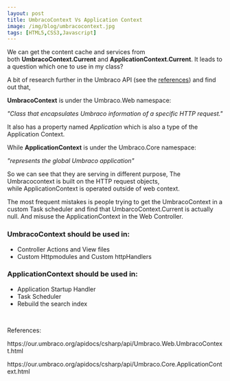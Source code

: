 ```yaml
---
layout: post
title: UmbracoContext Vs Application Context
image: /img/blog/umbracocontext.jpg
tags: [HTML5,CSS3,Javascript]
---
```

<p>We can get the content cache and services from both <strong>UmbracoContext.Current</strong> and <strong>ApplicationContext.Current</strong>. It leads to a question which one to use in my class?</p>
<p>A bit of research further in the Umbraco API (see the <a href="#references">references</a>) and find out that, </p>
<p><strong>UmbracoContext</strong> is under the Umbraco.Web namespace:</p>
<p><em>"Class that encapsulates Umbraco information of a specific HTTP request."</em></p>
<p><span>It also has a property named <em>Application</em> which is also a type of the Application Context.</span></p>
<p>While <strong>ApplicationContext</strong> is under the Umbraco.Core namespace:</p>
<p><em>"represents the global Umbraco application"</em></p>
<p>So we can see that they are serving in different purpose, The Umbracocontext is built on the HTTP request objects, while ApplicationContext is operated outside of web context.</p>
<p>The most frequent mistakes is people trying to get the UmbracoContext in a custom Task scheduler and find that UmbarcoContext.Current is actually null. And misuse the ApplicationContext in the Web Controller.</p>
<h3>UmbracoContext should be used in:</h3>
<ul>
<li>Controller Actions and View files</li>
<li>Custom Httpmodules and Custom httpHandlers</li>
</ul>
<h3>ApplicationContext should be used in:</h3>
<ul>
<li>Application Startup Handler</li>
<li>Task Scheduler</li>
<li>Rebuild the search index</li>
</ul>
<p> </p>
<p id="references">References:</p>
<p>https://our.umbraco.org/apidocs/csharp/api/Umbraco.Web.UmbracoContext.html</p>
<p>https://our.umbraco.org/apidocs/csharp/api/Umbraco.Core.ApplicationContext.html</p>